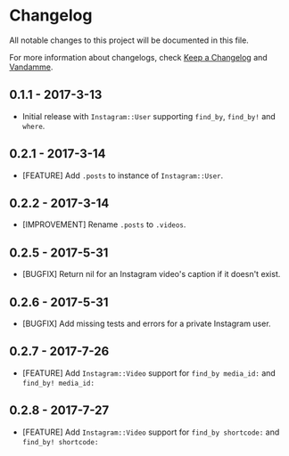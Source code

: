 # Changelog

All notable changes to this project will be documented in this file.

For more information about changelogs, check
[Keep a Changelog](http://keepachangelog.com) and
[Vandamme](http://tech-angels.github.io/vandamme).

## 0.1.1 - 2017-3-13

* Initial release with `Instagram::User` supporting `find_by`, `find_by!` and `where`.

## 0.2.1 - 2017-3-14

* [FEATURE] Add `.posts` to instance of `Instagram::User`.

## 0.2.2 - 2017-3-14

* [IMPROVEMENT] Rename `.posts` to `.videos`.

## 0.2.5 - 2017-5-31

* [BUGFIX] Return nil for an Instagram video's caption if it doesn't exist.

## 0.2.6 - 2017-5-31

* [BUGFIX] Add missing tests and errors for a private Instagram user.

## 0.2.7 - 2017-7-26

* [FEATURE] Add `Instagram::Video` support for `find_by media_id:` and `find_by! media_id:`

## 0.2.8 - 2017-7-27

* [FEATURE] Add `Instagram::Video` support for `find_by shortcode:` and `find_by! shortcode:`
